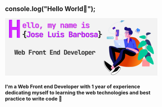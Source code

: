 ## console.log("Hello World🖖");
![Cover Github profile](https://raw.githubusercontent.com/barbosa0205/barbosa0205/main/coverGit.jpg)

### I'm a Web Front end Developer with 1 year of experience dedicating myself to learning the web technologies and best practice to write code 💖
